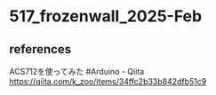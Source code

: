 # 517_frozenwall_2025-Feb

## references
ACS712を使ってみた #Arduino - Qiita
https://qiita.com/k_zoo/items/34ffc2b33b842dfb51c9
